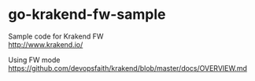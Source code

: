 # go-krakend-fw-sample
Sample code for Krakend FW  
http://www.krakend.io/  
  
Using FW mode  
https://github.com/devopsfaith/krakend/blob/master/docs/OVERVIEW.md
